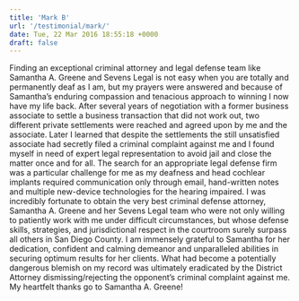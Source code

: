 ```yaml
---
title: 'Mark B'
url: '/testimonial/mark/'
date: Tue, 22 Mar 2016 18:55:18 +0000
draft: false
---
```


Finding an exceptional criminal attorney and legal defense team like Samantha A. Greene and Sevens Legal is not easy when you are totally and permanently deaf as I am, but my prayers were answered and because of Samantha’s enduring compassion and tenacious approach to winning I now have my life back. After several years of negotiation with a former business associate to settle a business transaction that did not work out, two different private settlements were reached and agreed upon by me and the associate. Later I learned that despite the settlements the still unsatisfied associate had secretly filed a criminal complaint against me and I found myself in need of expert legal representation to avoid jail and close the matter once and for all. The search for an appropriate legal defense firm was a particular challenge for me as my deafness and head cochlear implants required communication only through email, hand-written notes and multiple new-device technologies for the hearing impaired. I was incredibly fortunate to obtain the very best criminal defense attorney, Samantha A. Greene and her Sevens Legal team who were not only willing to patiently work with me under difficult circumstances, but whose defense skills, strategies, and jurisdictional respect in the courtroom surely surpass all others in San Diego County. I am immensely grateful to Samantha for her dedication, confident and calming demeanor and unparalleled abilities in securing optimum results for her clients. What had become a potentially dangerous blemish on my record was ultimately eradicated by the District Attorney dismissing/rejecting the opponent’s criminal complaint against me. My heartfelt thanks go to Samantha A. Greene!